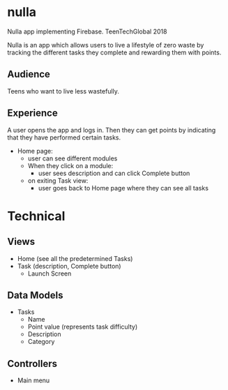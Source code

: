 # nulla
Nulla app implementing Firebase.
TeenTechGlobal 2018

Nulla is an app which allows users to live a lifestyle of zero waste by tracking the different tasks they complete and rewarding them with points.

## Audience
Teens who want to live less wastefully.

## Experience
A user opens the app and logs in. Then they can get points by indicating that they have performed certain tasks.
- Home page:
  - user can see different modules
  - When they click on a module:
    - user sees description and can click Complete button
  - on exiting Task view:
    - user goes back to Home page where they can see all tasks

# Technical

## Views
- Home (see all the predetermined Tasks)
- Task (description, Complete button)
  - Launch Screen

## Data Models
- Tasks
  - Name
  - Point value (represents task difficulty)
  - Description
  - Category

## Controllers
- Main menu


